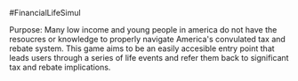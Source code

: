 #FinancialLifeSimul

Purpose:    Many low income and young people in america do not have the resoucres or knowledge to properly navigate America's convulated tax and rebate system. This game aims to be an easily accesible entry point that leads users through a series of life events and refer them back to significant tax and rebate implications. 

